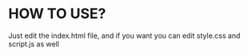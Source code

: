 # HOW TO USE?
Just edit the index.html file, and if you want you can edit style.css and script.js as well
